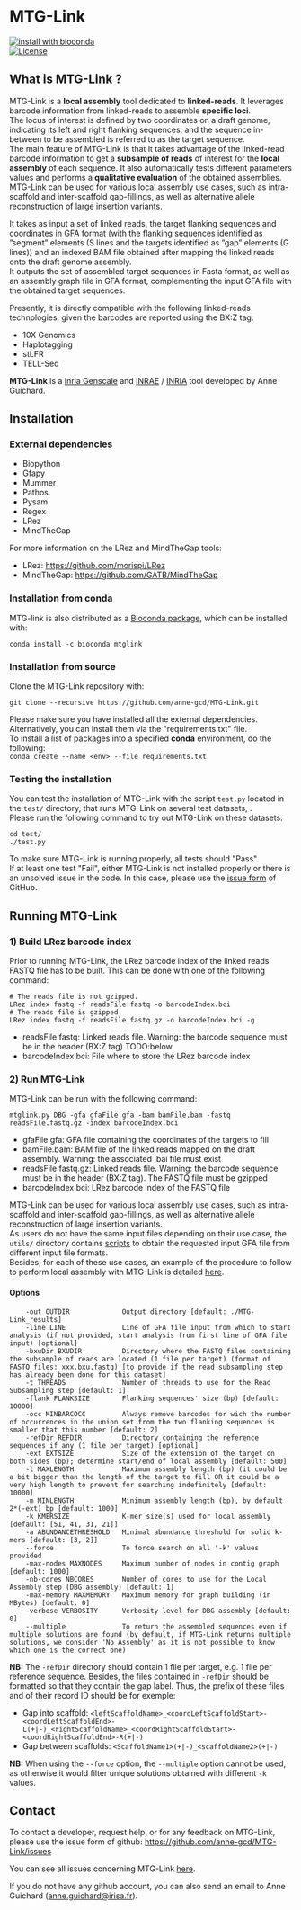 # MTG-Link

[![install with bioconda](https://img.shields.io/badge/install%20with-bioconda-brightgreen.svg?style=flat)](https://anaconda.org/bioconda/mtglink)  
[![License](http://img.shields.io/:license-affero-blue.svg)](http://www.gnu.org/licenses/agpl-3.0.en.html)


## What is MTG-Link ?

MTG-Link is a **local assembly** tool dedicated to **linked-reads**. It leverages barcode information from linked-reads to assemble **specific loci**.  
The locus of interest is defined by two coordinates on a draft genome, indicating its left and right flanking sequences, and the sequence in-between to be assembled is referred to as the target sequence.  
The main feature of MTG-Link is that it takes advantage of the linked-read barcode information to get a **subsample of reads** of interest for the **local assembly** of each sequence. It also automatically tests different parameters values and performs a **qualitative evaluation** of the obtained assemblies.  
MTG-Link can be used for various local assembly use cases, such as intra-scaffold and inter-scaffold gap-fillings, as well as alternative allele reconstruction of large insertion variants.

It takes as input a set of linked reads, the target flanking sequences and coordinates in GFA format (with the flanking sequences identified as ”segment” elements (S lines and the targets identified as ”gap” elements (G lines)) and an indexed BAM file obtained after mapping the linked reads onto the draft genome assembly.  
It outputs the set of assembled target sequences in Fasta format, as well as an assembly graph file in GFA format, complementing the input GFA file with the obtained target sequences.

Presently, it is directly compatible with the following linked-reads technologies, given the barcodes are reported using the BX:Z tag:
* 10X Genomics
* Haplotagging
* stLFR
* TELL-Seq

**MTG-Link** is a [Inria Genscale](https://team.inria.fr/genscale/) and [INRAE](https://www.inrae.fr/) / [INRIA](https://www.inria.fr/) tool developed by Anne Guichard.


## Installation

### External dependencies

* Biopython
* Gfapy
* Mummer
* Pathos
* Pysam
* Regex
* LRez
* MindTheGap

For more information on the LRez and MindTheGap tools:
* LRez: <https://github.com/morispi/LRez>
* MindTheGap: <https://github.com/GATB/MindTheGap>

### Installation from conda

MTG-link is also distributed as a [Bioconda package](https://anaconda.org/bioconda/mtglink), which can be installed with:
```
conda install -c bioconda mtglink
```

### Installation from source

Clone the MTG-Link repository with:
```
git clone --recursive https://github.com/anne-gcd/MTG-Link.git
```

Please make sure you have installed all the external dependencies. Alternatively, you can install them via the "requirements.txt" file.  
To install a list of packages into a specified **conda** environment, do the following:  
`conda create --name <env> --file requirements.txt`  

### Testing the installation

You can test the installation of MTG-Link with the script `test.py` located in the `test/` directory, that runs MTG-Link on several test datasets, .   
Please run the following command to try out MTG-Link on these datasets:
```
cd test/
./test.py
```
To make sure MTG-Link is running properly, all tests should "Pass".  
If at least one test "Fail", either MTG-Link is not installed properly or there is an unsolved issue in the code. In this case, please use the [issue form](https://github.com/anne-gcd/MTG-Link/issues) of GitHub.


## Running MTG-Link

### 1) Build LRez barcode index

Prior to running MTG-Link, the LRez barcode index of the linked reads FASTQ file has to be built. This can be done with one of the following command:
```
# The reads file is not gzipped.
LRez index fastq -f readsFile.fastq -o barcodeIndex.bci
# The reads file is gzipped.
LRez index fastq -f readsFile.fastq.gz -o barcodeIndex.bci -g
```
* readsFile.fastq: Linked reads file. Warning: the barcode sequence must be in the header (BX:Z tag) TODO:below
* barcodeIndex.bci: File where to store the LRez barcode index

### 2) Run MTG-Link

MTG-Link can be run with the following command:  
```
mtglink.py DBG -gfa gfaFile.gfa -bam bamFile.bam -fastq readsFile.fastq.gz -index barcodeIndex.bci 
```
* gfaFile.gfa: GFA file containing the coordinates of the targets to fill
* bamFile.bam: BAM file of the linked reads mapped on the draft assembly. Warning: the associated .bai file must exist
* readsFile.fastq.gz: Linked reads file. Warning: the barcode sequence must be in the header (BX:Z tag). The FASTQ file must be gzipped
* barcodeIndex.bci: LRez barcode index of the FASTQ file

MTG-Link can be used for various local assembly use cases, such as intra-scaffold and inter-scaffold gap-fillings, as well as alternative allele reconstruction of large insertion variants.  
As users do not have the same input files depending on their use case, the `utils/` directory contains [scripts](./utils/README.md) to obtain the requested input GFA file from different input file formats.  
Besides, for each of these use cases, an example of the procedure to follow to perform local assembly with MTG-Link is detailed [here](./docs/UseCases.md).

#### Options

```
    -out OUTDIR             Output directory [default: ./MTG-Link_results]
    -line LINE              Line of GFA file input from which to start analysis (if not provided, start analysis from first line of GFA file input) [optional]
    -bxuDir BXUDIR          Directory where the FASTQ files containing the subsample of reads are located (1 file per target) (format of FASTQ files: xxx.bxu.fastq) [to provide if the read subsampling step has already been done for this dataset]
    -t THREADS              Number of threads to use for the Read Subsampling step [default: 1]
    -flank FLANKSIZE        Flanking sequences' size (bp) [default: 10000]
    -occ MINBARCOCC         Always remove barcodes for wich the number of occurrences in the union set from the two flanking sequences is smaller that this number [default: 2]
    -refDir REFDIR          Directory containing the reference sequences if any (1 file per target) [optional]
    -ext EXTSIZE            Size of the extension of the target on both sides (bp); determine start/end of local assembly [default: 500]
    -l MAXLENGTH            Maximum assembly length (bp) (it could be a bit bigger than the length of the target to fill OR it could be a very high length to prevent for searching indefinitely [default: 10000]
    -m MINLENGTH            Minimum assembly length (bp), by default 2*(-ext) bp [default: 1000]
    -k KMERSIZE             K-mer size(s) used for local assembly [default: [51, 41, 31, 21]]
    -a ABUNDANCETHRESHOLD   Minimal abundance threshold for solid k-mers [default: [3, 2]]
    --force                 To force search on all '-k' values provided
    -max-nodes MAXNODES     Maximum number of nodes in contig graph [default: 1000]
    -nb-cores NBCORES       Number of cores to use for the Local Assembly step (DBG assembly) [default: 1]
    -max-memory MAXMEMORY   Maximum memory for graph building (in MBytes) [default: 0]
    -verbose VERBOSITY      Verbosity level for DBG assembly [default: 0]
    --multiple              To return the assembled sequences even if multiple solutions are found (by default, if MTG-Link returns multiple solutions, we consider 'No Assembly' as it is not possible to know which one is the correct one)
```

**NB:** The `-refDir` directory should contain 1 file per target, e.g. 1 file per reference sequence. Besides, the files contained in `-refDir` should be formatted so that they contain the gap label. Thus, the prefix of these files and of their record ID should be for exemple:  
* Gap into scaffold: `<leftScaffoldName>_<coordLeftScaffoldStart>-<coordLeftScaffoldEnd>-L(+|-)_<rightScaffoldName>_<coordRightScaffoldStart>-<coordRightScaffoldEnd>-R(+|-)`
* Gap between scaffolds: `<ScaffoldName1>(+|-)_<scaffoldName2>(+|-)`

**NB:** When using the `--force` option, the `--multiple` option cannot be used, as otherwise it would filter unique solutions obtained with different `-k` values. 

<!--
## License
Please note that GATB-Core is distributed under Affero-GPL license.
-->

## Contact

To contact a developer, request help, or for any feedback on MTG-Link, please use the issue form of github: https://github.com/anne-gcd/MTG-Link/issues

You can see all issues concerning MTG-Link [here](https://github.com/anne-gcd/MTG-Link/issues).

If you do not have any github account, you can also send an email to Anne Guichard (<anne.guichard@irisa.fr>).

